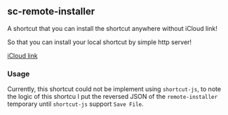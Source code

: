## sc-remote-installer

A shortcut that you can install the shortcut anywhere without iCloud link!

So that you can install your local shortcut by simple http server!

[iCloud link](https://www.icloud.com/shortcuts/5ae81f12dfb0480db10946cfb019bfe8)

### Usage

Currently, this shortcut could not be implement using `shortcut-js`, to note the logic of this shortcu I put the reversed JSON of the `remote-installer` temporary until `shortcut-js` support `Save File`.

